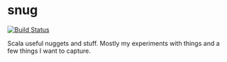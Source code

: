 snug
====

[![Build Status](https://travis-ci.org/srednal/snug.svg?branch=master)](https://travis-ci.org/srednal/snug)

Scala useful nuggets and stuff.  Mostly my experiments with things and a few things I want to capture.

